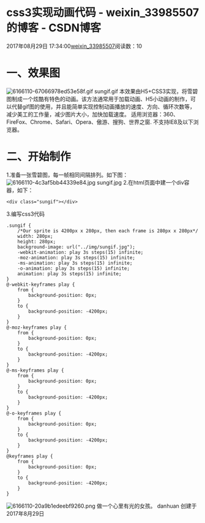 # css3实现动画代码 - weixin_33985507的博客 - CSDN博客
2017年08月29日 17:34:00[weixin_33985507](https://me.csdn.net/weixin_33985507)阅读数：10
# 一、效果图
![6166110-67066978ed53e58f.gif](https://upload-images.jianshu.io/upload_images/6166110-67066978ed53e58f.gif)
sungif.gif
本效果由H5+CSS3实现，将雪碧图制成一个炫酷有特色的动画。该方法通常用于加载动画、H5小动画的制作，可以代替gif图的使用，并且能简单实现控制动画播放的速度、方向、循环次数等，减少美工的工作量，减少图片大小，加快加载速度。
适用浏览器：360、FireFox、Chrome、Safari、Opera、傲游、搜狗、世界之窗. 不支持IE8及以下浏览器。
# 二、开始制作
1.准备一张雪碧图，每一帧相同间隔排列。如下图：
![6166110-4c3af5bb44339e84.jpg](https://upload-images.jianshu.io/upload_images/6166110-4c3af5bb44339e84.jpg)
sungif.jpg
2.在html页面中建一个div容器，如下：
```
<div class="sungif"></div>
```
3.编写css3代码
```
.sungif {
    /*Our sprite is 4200px x 280px, then each frame is 280px x 280px*/
    width: 280px;
    height: 280px;
    background-image: url("../img/sungif.jpg");
    -webkit-animation: play 3s steps(15) infinite;
    -moz-animation: play 3s steps(15) infinite;
    -ms-animation: play 3s steps(15) infinite;
    -o-animation: play 3s steps(15) infinite;
    animation: play 3s steps(15) infinite;
}
@-webkit-keyframes play {
    from {
        background-position: 0px;
    }
    to {
        background-position: -4200px;
    }
}
@-moz-keyframes play {
    from {
        background-position: 0px;
    }
    to {
        background-position: -4200px;
    }
}
@-ms-keyframes play {
    from {
        background-position: 0px;
    }
    to {
        background-position: -4200px;
    }
}
@-o-keyframes play {
    from {
        background-position: 0px;
    }
    to {
        background-position: -4200px;
    }
}
@keyframes play {
    from {
        background-position: 0px;
    }
    to {
        background-position: -4200px;
    }
}
```
![6166110-20a9b1edeebf9260.png](https://upload-images.jianshu.io/upload_images/6166110-20a9b1edeebf9260.png)
做一个心里有光的女孩。
danhuan  创建于2017年8月29日
